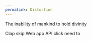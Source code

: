 ```yaml
---
permalink: Distortion
---
```

The inability of mankind to hold divinity 


Clap skip 
Web app 
API click need to